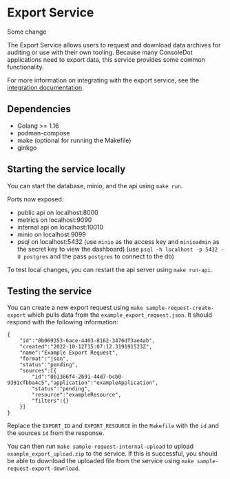 # Export Service

Some change

The Export Service allows users to request and download data archives for auditing or use with their own tooling. Because many ConsoleDot applications need to export data, this service provides some common functionality.

For more information on integrating with the export service, see the [integration documentation](docs/integration.md).

## Dependencies
- Golang >= 1.16
- podman-compose
- make (optional for running the Makefile)
- ginkgo

## Starting the service locally
You can start the database, minio, and the api using `make run`. 

Ports now exposed:
- public api on localhost:8000
- metrics on localhost:9090
- internal api on localhost:10010
- minio on localhost:9099
- psql on localhost:5432
(use `minio` as the access key and `minioadmin` as the secret key to view the dashboard)
(use `psql -h localhost -p 5432 -U postgres` and the pass `postgres` to connect to the db)

To test local changes, you can restart the api server using `make run-api`.

## Testing the service
You can create a new export request using `make sample-request-create-export` which pulls data from the `example_export_request.json`. It should respond with the following information:
```
{
    "id":"0b069353-6ace-4403-8162-3476df3ae4ab",
    "created":"2022-10-12T15:07:12.319191523Z",
    "name":"Example Export Request",
    "format":"json",
    "status":"pending",
    "sources":[{
        "id":"0b1386f4-2b91-44d7-bcb0-9391cfbba4c5","application":"exampleApplication",
        "status":"pending",
        "resource":"exampleResource",
        "filters":{}
    }]
}
```
Replace the `EXPORT_ID` and `EXPORT_RESOURCE` in the `Makefile` with the `id` and the sources `id` from the response.

You can then run `make sample-request-internal-upload` to upload `example_export_upload.zip` to the service. If this is successful, you should be able to download the uploaded file from the service using `make sample-request-export-download`.

